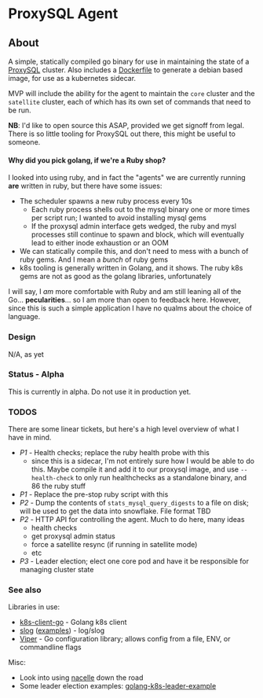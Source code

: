 # ProxySQL Agent

## About

A simple, statically compiled go binary for use in maintaining the state of a [ProxySQL](https://github.com/sysown/proxysql) cluster. Also includes a [Dockerfile](Dockerfile) to generate a debian based image, for use as a kubernetes sidecar.

MVP will include the ability for the agent to maintain the `core` cluster and the `satellite` cluster, each of which has its own set of commands that need to be run.

**NB**: I'd like to open source this ASAP, provided we get signoff from legal. There is so little tooling for ProxySQL out there, this might be useful to someone.

#### Why did you pick golang, if we're a Ruby shop?

I looked into using ruby, and in fact the "agents" we are currently running **are** written in ruby, but there have some issues:

- The scheduler spawns a new ruby process every 10s
  - Each ruby process shells out to the mysql binary one or more times per script run; I wanted to avoid installing mysql gems
  - If the proxysql admin interface gets wedged, the ruby and mysl processes still continue to spawn and block, which will eventually lead to either inode exhaustion or an OOM
- We can statically compile this, and don't need to mess with a bunch of ruby gems. And I mean a _bunch_ of ruby gems
- k8s tooling is generally written in Golang, and it shows. The ruby k8s gems are not as good as the golang libraries, unfortunately

I will say, I _am_ more comfortable with Ruby and am still leaning all of the Go... **pecularities**... so I am more than open to feedback here. However, since this is such a simple application I have no qualms about the choice of language.

### Design

N/A, as yet

### Status - Alpha

This is currently in alpha. Do not use it in production yet.

### TODOS

There are some linear tickets, but here's a high level overview of what I have in mind.

- *P1* - Health checks; replace the ruby health probe with this
  - since this is a sidecar, I'm not entirely sure how I would be able to do this. Maybe compile it and add it to our proxysql image, and use `--health-check` to only run healthchecks as a standalone binary, and 86 the ruby stuff
- *P1* - Replace the pre-stop ruby script with this
- *P2* - Dump the contents of `stats_mysql_query_digests` to a file on disk; will be used to get the data into snowflake. File format TBD
- *P2* - HTTP API for controlling the agent. Much to do here, many ideas
  - health checks
  - get proxysql admin status
  - force a satellite resync (if running in satellite mode)
  - etc
- *P3* - Leader election; elect one core pod and have it be responsible for managing cluster state

### See also

Libraries in use:

* [k8s-client-go](https://github.com/kubernetes/client-go) - Golang k8s client
* [slog](https://pkg.go.dev/log/slog) ([examples](https://betterstack.com/community/guides/logging/logging-in-go/)) - log/slog
* [Viper](https://pkg.go.dev/github.com/spf13/viper) - Go configuration library; allows config from a file, ENV, or commandline flags

Misc:

* Look into using [nacelle](https://www.nacelle.dev/docs/topics/overview/) down the road
* Some leader election examples: [golang-k8s-leader-example](https://github.com/mjasion/golang-k8s-leader-example)
